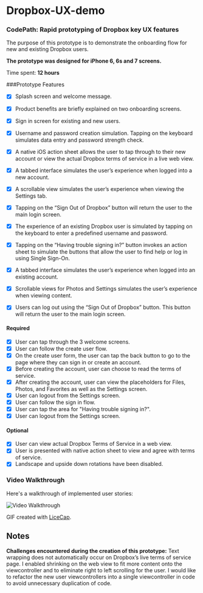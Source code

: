 # Dropbox-UX-demo
### CodePath: Rapid prototyping of Dropbox key UX features

The purpose of this prototype is to demonstrate the onboarding flow for new and existing Dropbox users. 

**The prototype was designed for iPhone 6, 6s and 7 screens.**

Time spent: **12 hours**

###Prototype Features
- [x] Splash screen and welcome message. 
- [x] Product benefits are briefly explained on two onboarding screens.
- [x] Sign in screen for existing and new users.
- [x] Username and password creation simulation. Tapping on the keyboard simulates data entry and password strength check.
- [x] A native iOS action sheet allows the user to tap through to their new account or view the actual Dropbox terms of service in a live web view.
- [x] A tabbed interface simulates the user’s experience when logged into a new account. 
- [x] A scrollable view simulates the user’s experience when viewing the Settings tab. 
- [x] Tapping on the “Sign Out of Dropbox” button will return the user to the main login screen.
- [x] The experience of an existing Dropbox user is simulated by tapping on the keyboard to enter a predefined username and password. 
- [x] Tapping on the “Having trouble signing in?” button invokes an action sheet to simulate the buttons that allow the user to find help or log in using Single Sign-On. 
- [x] A tabbed interface simulates the user’s experience when logged into an existing account. 
- [x] Scrollable views for Photos and Settings simulates the user’s experience when viewing content. 
- [x] Users can log out using the “Sign Out of Dropbox” button. This button will return the user to the main login screen.



#### Required

- [x] User can tap through the 3 welcome screens.
- [x] User can follow the create user flow.
- [x] On the create user form, the user can tap the back button to go to the page where they can sign in or create an account.
- [x] Before creating the account, user can choose to read the terms of service.
- [x] After creating the account, user can view the placeholders for Files, Photos, and Favorites as well as the Settings screen.
- [x] User can logout from the Settings screen.
- [x] User can follow the sign in flow.
- [x] User can tap the area for "Having trouble signing in?".
- [x] User can logout from the Settings screen.

#### Optional
- [x] User can view actual Dropbox Terms of Service in a web view.
- [x] User is presented with native action sheet to view and agree with terms of service.
- [x] Landscape and upside down rotations have been disabled.

### Video Walkthrough 

Here's a walkthrough of implemented user stories:

<img src='User flow.gif' title='Video Walkthrough' width='' alt='Video Walkthrough' />

GIF created with [LiceCap](http://www.cockos.com/licecap/).

## Notes
**Challenges encountered during the creation of this prototype:** 
Text wrapping does not automatically occur on Dropbox’s live terms of service page. I enabled shrinking on the web view to fit more content onto the viewcontroller and to eliminate right to left scrolling for the user.
I would like to refactor the new user viewcontrollers into a single viewcontroller in code to avoid unnecessary duplication of code. 
